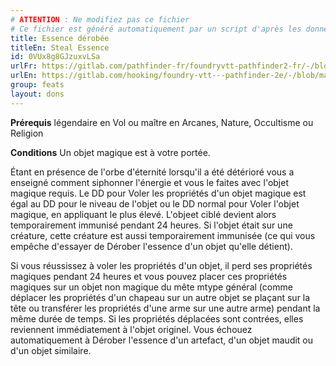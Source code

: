 ```yaml
---
# ATTENTION : Ne modifiez pas ce fichier
# Ce fichier est généré automatiquement par un script d'après les données du module Foundry VTT officiel et de sa traduction
title: Essence dérobée
titleEn: Steal Essence
id: 0VUx8g8GJzuxvLSa
urlFr: https://gitlab.com/pathfinder-fr/foundryvtt-pathfinder2-fr/-/blob/master/data/feats/0VUx8g8GJzuxvLSa.htm
urlEn: https://gitlab.com/hooking/foundry-vtt---pathfinder-2e/-/blob/master/packs/data/feats.db/steal-essence.json
group: feats
layout: dons
---
```

**Prérequis** légendaire en Vol ou maître en Arcanes, Nature, Occultisme ou Religion

**Conditions** Un objet magique est à votre portée.

Étant en présence de l'orbe d'éternité lorsqu'il a été détérioré vous a enseigné comment siphonner l'énergie et vous le faites avec l'objet magique requis. Le DD pour Voler les propriétés d'un objet magique est égal au DD pour le niveau de l'objet ou le DD normal pour Voler l'objet magique, en appliquant le plus élevé. L'objeet ciblé devient alors temporairement immunisé pendant 24 heures. Si l'objet était sur une créature, cette créature est aussi temporairement immunisée (ce qui vous empêche d'essayer de Dérober l'essence d'un objet qu'elle détient).

Si vous réussissez à voler les propriétés d'un objet, il perd ses propriétés magiques pendant 24 heures et vous pouvez placer ces propriétés magiques sur un objet non magique du mête mtype général (comme déplacer les propriétés d'un chapeau sur un autre objet se plaçant sur la tête ou transférer les propriétés d'une arme sur une autre arme) pendant la même durée de temps. Si les propriétés déplacées sont contrées, elles reviennent immédiatement à l'objet originel. Vous échouez automatiquement à Dérober l'essence d'un artefact, d'un objet maudit ou d'un objet similaire.


